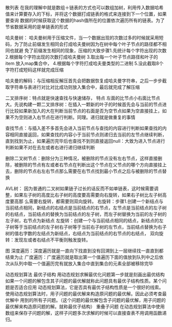 散列表
  在我的理解中就是数组＋链表的方式也可以数组加树，利用传入数据哈希值来计算要存入的下标，并将这个数据打成链表的格式来连接到下一个位置，如果要查询
  数据的时候获取这个数据的hash值所在的位置依次遍历所有的链表。为了节省数据采用的是单链表的形式

哈夫曼树：
  哈夫曼树用于压缩文件，当一个数据出现的次数过多的时候就采用短码，为了防止前缀发生相同会打成哈夫曼树因为在树中每个叶子节点的路径都不相同也就避    免了前缀发生相同的现象，压缩的大致步骤1.先统计每个字符出现的次数 2.根据每个字符出现的次数打成哈夫曼树 3.取出每一个叶子节点路径和叶子的item    放入map集合中， 4.根据每个字符打成哈夫曼类型的二进制 5.没此截取8个字符打成短码这样就完成压缩

哈夫曼的解码：与压缩相反解压首先会把数据恢复成哈夫曼字符串，之后一步步截取字符串与表进行对比对比成功则放入集合中，最后就完成了解压缩

二叉排序树：特点就是快速查找与快速储存， 特点 左面的比节点小右面比节点大。先说构建一颗二叉排序树：在插入一颗新的叶子的时候首先会与当前的节点进行比较如果新加入的大在判断当前节点的右面是否为空节点如果为空直接挂上，如果不为空则进入右节点在进行判断。同理。递归就是做重复的事情

查找节点：与插入差不多首先会进入当前节点与查找的内容进行判断如果查找的内容相同直接返回，如果查找的内容小于当前节点则递归去当前的左节点继续判断，直到找到为止，如果遍历完毕后也查找不到则直接返回null：大致为进入节点进行判断如果不对在去左或者右进行递归继续判断

删除二叉树节点：删除分为三种情况，被删除的节点没有左右节点，这样直接删除，被删除的节点有左或者右节点在判断出这个节点在父节点的哪个方向直接挂上去，删除的节点右左右节点那么需要在右节点找到最小节点之后与被删除的节点替换

AVL树：
  因为普通的二叉树如果链子过长的话反而不如单链表，这时候需要调整，如果左子树的高度比右子树的高度要高需要向右旋转，如果右子树比左子树高度要高那      么需要右旋转，都需要则双向旋转。
    右旋转：步骤1.创建一个新结点与当前结点相同，新结点的右结点是当前结点的右节点，左节点是当前结点的左子树的右结点，当前结点的替换为当前结点的左子树，而左子树替换为当前的左子树的左子树，右节点为新结点
    左旋转：创建一个与当前结点相同的结点，新结点的左子树等于当前结点的左子树右子树等于当前右子树的左节点，当前结点替换为右子树的值右字数的左结点为新结点，右结点为当前结点的右节点的右结点，
      双向旋转：发现左或者右结点不平衡则触发旋转。
      
      
图
  深度遍历：深度遍历就是一直向下找直到没有回溯到上一层继续找一直直到都结束为止
  广度遍历：广度遍历就是取出第一个值遍历下面的值放到队列中之后依次从队列中取一个值遍历完有就放入集合中直到集合的元素全部被移除完毕
  
 动态规划算法
    最优子结构
      用动态规划求解最优化问题第一步就是刻画出最优结构如果一个问题的解包含其子问题的最优解就称此问题具有最优子结构性质。某个问题是否适合应用       动态规划算法，它是否具有最优子结构性质是一个很好的线索。使用动态规划算法时，用子问题的最优解来构造原问题的最优解。因此必须考查最优解中       用到的所有子问题。（这个问题的最优解包含子问题的最优解，用子问题的最优解来构造原问题的解。就称最优子结构）
    重叠子问题
      在动态规划算法中使用数组来保存子问题的解，这样子问题多次求解的时候可以直接查表不用调用函数递归。
